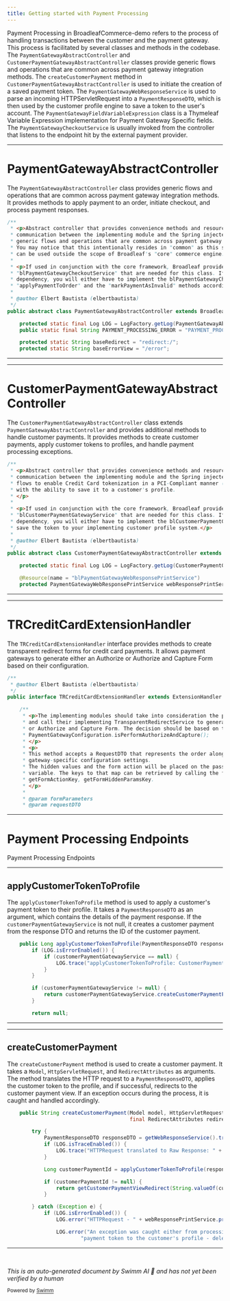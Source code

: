 ```yaml
---
title: Getting started with Payment Processing
---
```

Payment Processing in BroadleafCommerce-demo refers to the process of handling transactions between the customer and the payment gateway. This process is facilitated by several classes and methods in the codebase. The `PaymentGatewayAbstractController` and `CustomerPaymentGatewayAbstractController` classes provide generic flows and operations that are common across payment gateway integration methods. The `createCustomerPayment` method in `CustomerPaymentGatewayAbstractController` is used to initiate the creation of a saved payment token. The `PaymentGatewayWebResponseService` is used to parse an incoming HTTPServletRequest into a `PaymentResponseDTO`, which is then used by the customer profile engine to save a token to the user's account. The `PaymentGatewayFieldVariableExpression` class is a Thymeleaf Variable Expression implementation for Payment Gateway Specific fields. The `PaymentGatewayCheckoutService` is usually invoked from the controller that listens to the endpoint hit by the external payment provider.

<SwmSnippet path="/common/src/main/java/org/broadleafcommerce/common/web/payment/controller/PaymentGatewayAbstractController.java" line="40">

---

# PaymentGatewayAbstractController

The `PaymentGatewayAbstractController` class provides generic flows and operations that are common across payment gateway integration methods. It provides methods to apply payment to an order, initiate checkout, and process payment responses.

```java
/**
 * <p>Abstract controller that provides convenience methods and resource declarations to facilitate payment gateway
 * communication between the implementing module and the Spring injected checkout engine. This class provides
 * generic flows and operations that are common across payment gateway integration methods.
 * You may notice that this intentionally resides in "common" as this supports the use case where an implementing module
 * can be used outside the scope of Broadleaf's "core" commerce engine.</p>
 *
 * <p>If used in conjunction with the core framework, Broadleaf provides all the necessary spring resources, such as
 * "blPaymentGatewayCheckoutService" that are needed for this class. If you are using the common jars without the framework
 * dependency, you will either have to implement the blPaymentGatewayCheckoutService yourself, or override the
 * "applyPaymentToOrder" and the "markPaymentAsInvalid" methods accordingly.</p>
 *
 * @author Elbert Bautista (elbertbautista)
 */
public abstract class PaymentGatewayAbstractController extends BroadleafAbstractController {

    protected static final Log LOG = LogFactory.getLog(PaymentGatewayAbstractController.class);
    public static final String PAYMENT_PROCESSING_ERROR = "PAYMENT_PROCESSING_ERROR";

    protected static String baseRedirect = "redirect:/";
    protected static String baseErrorView = "/error";
```

---

</SwmSnippet>

<SwmSnippet path="/common/src/main/java/org/broadleafcommerce/common/web/payment/controller/CustomerPaymentGatewayAbstractController.java" line="36">

---

# CustomerPaymentGatewayAbstractController

The `CustomerPaymentGatewayAbstractController` class extends `PaymentGatewayAbstractController` and provides additional methods to handle customer payments. It provides methods to create customer payments, apply customer tokens to profiles, and handle payment processing exceptions.

```java
/**
 * <p>Abstract controller that provides convenience methods and resource declarations to facilitate payment gateway
 * communication between the implementing module and the Spring injected customer profile engine. This class provides
 * flows to enable Credit Card tokenization in a PCI-Compliant manner (e.g. through a mechanism like Transparent Redirect)
 * with the ability to save it to a customer's profile.
 * </p>
 *
 * <p>If used in conjunction with the core framework, Broadleaf provides all the necessary spring resources, such as
 * "blCustomerPaymentGatewayService" that are needed for this class. If you are using the common jars without the framework
 * dependency, you will either have to implement the blCustomerPaymentGatewayService yourself in order to
 * save the token to your implementing customer profile system.</p>
 *
 * @author Elbert Bautista (elbertbautista)
 */
public abstract class CustomerPaymentGatewayAbstractController extends BroadleafAbstractController {

    protected static final Log LOG = LogFactory.getLog(CustomerPaymentGatewayAbstractController.class);

    @Resource(name = "blPaymentGatewayWebResponsePrintService")
    protected PaymentGatewayWebResponsePrintService webResponsePrintService;

```

---

</SwmSnippet>

<SwmSnippet path="/common/src/main/java/org/broadleafcommerce/common/web/payment/processor/TRCreditCardExtensionHandler.java" line="28">

---

# TRCreditCardExtensionHandler

The `TRCreditCardExtensionHandler` interface provides methods to create transparent redirect forms for credit card payments. It allows payment gateways to generate either an Authorize or Authorize and Capture Form based on their configuration.

```java
/**
 * @author Elbert Bautista (elbertbautista)
 */
public interface TRCreditCardExtensionHandler extends ExtensionHandler {

    /**
     * <p>The implementing modules should take into consideration the passed in configuration settings map
     * and call their implementing TransparentRedirectService to generate either an Authorize
     * or Authorize and Capture Form. The decision should be based on the implementing
     * PaymentGatewayConfiguration.isPerformAuthorizeAndCapture();
     * </p>
     * <p>
     * This method accepts a RequestDTO that represents the order along with a map of
     * gateway-specific configuration settings.
     * The hidden values and the form action will be placed on the passed in formParameters
     * variable. The keys to that map can be retrieved by calling the following methods.
     * getFormActionKey, getFormHiddenParamsKey.
     * </p>
     *
     * @param formParameters
     * @param requestDTO
```

---

</SwmSnippet>

# Payment Processing Endpoints

Payment Processing Endpoints

<SwmSnippet path="/common/src/main/java/org/broadleafcommerce/common/web/payment/controller/CustomerPaymentGatewayAbstractController.java" line="61">

---

## applyCustomerTokenToProfile

The `applyCustomerTokenToProfile` method is used to apply a customer's payment token to their profile. It takes a `PaymentResponseDTO` as an argument, which contains the details of the payment response. If the `customerPaymentGatewayService` is not null, it creates a customer payment from the response DTO and returns the ID of the customer payment.

```java
    public Long applyCustomerTokenToProfile(PaymentResponseDTO responseDTO) throws IllegalArgumentException {
        if (LOG.isErrorEnabled()) {
            if (customerPaymentGatewayService == null) {
                LOG.trace("applyCustomerTokenToProfile: CustomerPaymentGatewayService is null. Please check your configuration.");
            }
        }

        if (customerPaymentGatewayService != null) {
            return customerPaymentGatewayService.createCustomerPaymentFromResponseDTO(responseDTO, getConfiguration());
        }

        return null;
```

---

</SwmSnippet>

<SwmSnippet path="/common/src/main/java/org/broadleafcommerce/common/web/payment/controller/CustomerPaymentGatewayAbstractController.java" line="92">

---

## createCustomerPayment

The `createCustomerPayment` method is used to create a customer payment. It takes a `Model`, `HttpServletRequest`, and `RedirectAttributes` as arguments. The method translates the HTTP request to a `PaymentResponseDTO`, applies the customer token to the profile, and if successful, redirects to the customer payment view. If an exception occurs during the process, it is caught and handled accordingly.

```java
    public String createCustomerPayment(Model model, HttpServletRequest request,
                                        final RedirectAttributes redirectAttributes) throws PaymentException {

        try {
            PaymentResponseDTO responseDTO = getWebResponseService().translateWebResponse(request);
            if (LOG.isTraceEnabled()) {
                LOG.trace("HTTPRequest translated to Raw Response: " +  responseDTO.getRawResponse());
            }

            Long customerPaymentId = applyCustomerTokenToProfile(responseDTO);

            if (customerPaymentId != null) {
                return getCustomerPaymentViewRedirect(String.valueOf(customerPaymentId));
            }

        } catch (Exception e) {
            if (LOG.isErrorEnabled()) {
                LOG.error("HTTPRequest - " + webResponsePrintService.printRequest(request));

                LOG.error("An exception was caught either from processing the response or saving the resulting " +
                        "payment token to the customer's profile - delegating to the payment module to handle any other " +
```

---

</SwmSnippet>

&nbsp;

*This is an auto-generated document by Swimm AI 🌊 and has not yet been verified by a human*

<SwmMeta version="3.0.0" repo-id="Z2l0aHViJTNBJTNBQnJvYWRsZWFmQ29tbWVyY2UtZGVtbyUzQSUzQWdpbGFkbmF2b3Q=" repo-name="BroadleafCommerce-demo" doc-type="overview"><sup>Powered by [Swimm](/)</sup></SwmMeta>
